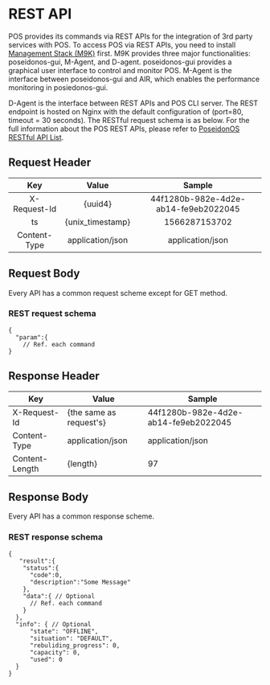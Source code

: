 # REST API
POS provides its commands via REST APIs for the integration of 3rd party services with POS. To access POS via REST APIs, you need to install [Management Stack (M9K)](https://github.com/poseidonos/poseidonos-gui) first. M9K provides three major functionalities: poseidonos-gui, M-Agent, and D-agent. poseidonos-gui provides a graphical user interface to control and monitor POS. M-Agent is the interface between poseidonos-gui and AIR, which enables the performance monitoring in posiedonos-gui.

D-Agent is the interface between REST APIs and POS CLI server. The REST endpoint is hosted on Nginx with the default configuration of (port=80, timeout = 30 seconds). The RESTful request schema is as below. For the full information about the POS REST APIs, please refer to [PoseidonOS RESTful API List](https://github.com/poseidonos/poseidonos-gui/blob/main/src/dagent/doc/api.md).

## Request Header
|      Key     |       Value      |                Sample                |
|:------------:|:----------------:|:------------------------------------:|
| X-Request-Id |      {uuid4}     | 44f1280b-982e-4d2e-ab14-fe9eb2022045 |
|      ts      | {unix_timestamp} |             1566287153702            |
| Content-Type | application/json |           application/json           |


## Request Body
Every API has a common request scheme except for GET method.

### REST request schema
```
{
  "param":{
    // Ref. each command
}
```

## Response Header
| Key            | Value                   | Sample                               |
|----------------|-------------------------|--------------------------------------|
| X-Request-Id   | {the same as request's} | 44f1280b-982e-4d2e-ab14-fe9eb2022045 |
| Content-Type   | application/json        | application/json                     |
| Content-Length | {length}                | 97                                   |


## Response Body
Every API has a common response scheme.

### REST response schema
```
{
   "result":{
    "status":{
      "code":0,
      "description":"Some Message"
    },
    "data":{ // Optional
      // Ref. each command
    } 
  },
  "info": { // Optional
      "state": "OFFLINE",
      "situation": "DEFAULT",
      "rebuliding_progress": 0,
      "capacity": 0,
      "used": 0
  }
}
```
